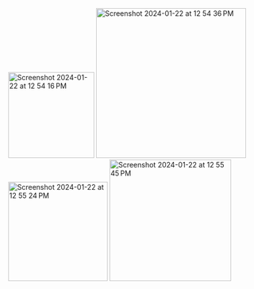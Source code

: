 <img width="173" alt="Screenshot 2024-01-22 at 12 54 16 PM" src="https://github.com/Rishabhhx/OffWhiteApp/assets/54091681/9c465182-6e52-402c-8962-788573c62887">
<img width="302" alt="Screenshot 2024-01-22 at 12 54 36 PM" src="https://github.com/Rishabhhx/OffWhiteApp/assets/54091681/2f5fcd20-2340-431f-93f3-b26952b5f5d6">
<img width="200" alt="Screenshot 2024-01-22 at 12 55 24 PM" src="https://github.com/Rishabhhx/OffWhiteApp/assets/54091681/dd2e04c6-a076-4177-8a1d-f2f66e164ba4">
<img width="245" alt="Screenshot 2024-01-22 at 12 55 45 PM" src="https://github.com/Rishabhhx/OffWhiteApp/assets/54091681/bc853297-e598-4266-ac22-c7718f04e316">
